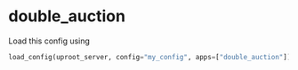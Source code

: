 # double\_auction

Load this config using

```python
load_config(uproot_server, config="my_config", apps=["double_auction"])
```
